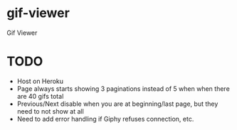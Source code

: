 # gif-viewer
Gif Viewer

# TODO
- Host on Heroku
- Page always starts showing 3 paginations instead of 5 when when there are 40 gifs total
- Previous/Next disable when you are at beginning/last page, but they need to not show at all
- Need to add error handling if Giphy refuses connection, etc.